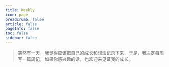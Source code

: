 ```yaml
---
title: Weekly
icon: page
breadcrumb: false
article: false
pageInfo: false
toc: false
sidebar: false
---
```



> 突然有一天，我觉得应该把自己的成长和想法记录下来，于是，我决定每周写一篇周记，如果你感兴趣的话，也欢迎来见证我的成长。
<!-- 周记也会同步发布在我的个人公众号上，欢迎你的关注。 -->


<AutoCatalog base='/weekly/' />



<br><br><br>
